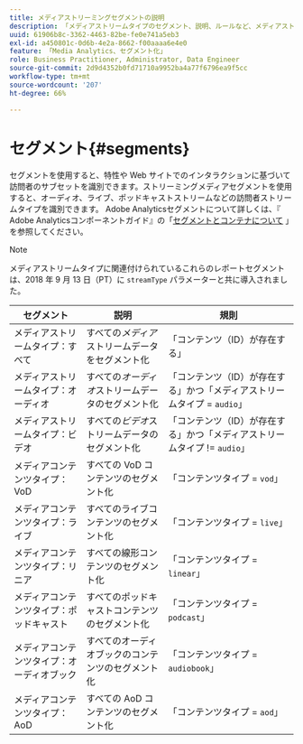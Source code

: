 ```yaml
---
title: メディアストリーミングセグメントの説明
description: 「メディアストリームタイプのセグメント、説明、ルールなど、メディアストリームタイプに関連付けられたレポートセグメントについて説明します。」
uuid: 61906b8c-3362-4463-82be-fe0e741a5eb3
exl-id: a450801c-0d6b-4e2a-8662-f00aaaa6e4e0
feature: 「Media Analytics、セグメント化」
role: Business Practitioner, Administrator, Data Engineer
source-git-commit: 2d9d4352b0fd71710a9952ba4a77f6796ea9f5cc
workflow-type: tm+mt
source-wordcount: '207'
ht-degree: 66%

---
```


# セグメント{#segments}

セグメントを使用すると、特性や Web サイトでのインタラクションに基づいて訪問者のサブセットを識別できます。ストリーミングメディアセグメントを使用すると、オーディオ、ライブ、ポッドキャストストリームなどの訪問者ストリームタイプを識別できます。 Adobe Analyticsセグメントについて詳しくは、『 Adobe Analyticsコンポーネントガイド』の「[セグメントとコンテナについて](https://experienceleague.adobe.com/docs/analytics/components/segmentation/seg-overview.html?lang=en) 」を参照してください。

>[!NOTE]
>
>メディアストリームタイプに関連付けられているこれらのレポートセグメントは、2018 年 9 月 13 日（PT）に `streamType` パラメーターと共に導入されました。

| セグメント | 説明 | 規則 |
|---|---|---|
| メディアストリームタイプ：すべて | すべての&#x200B;*メディア*&#x200B;ストリームデータをセグメント化 | 「コンテンツ（ID）が存在する」 |
| メディアストリームタイプ：オーディオ | すべての&#x200B;*オーディオ*&#x200B;ストリームデータのセグメント化 | 「コンテンツ（ID）が存在する」かつ「メディアストリームタイプ = `audio`」 |
| メディアストリームタイプ：ビデオ | すべての&#x200B;*ビデオ*&#x200B;ストリームデータのセグメント化 | 「コンテンツ（ID）が存在する」かつ「メディアストリームタイプ != `audio`」 |
| メディアコンテンツタイプ：VoD | すべての VoD コンテンツのセグメント化 | 「コンテンツタイプ = `vod`」 |
| メディアコンテンツタイプ：ライブ | すべてのライブコンテンツのセグメント化 | 「コンテンツタイプ = `live`」 |
| メディアコンテンツタイプ：リニア | すべての線形コンテンツのセグメント化 | 「コンテンツタイプ = `linear`」 |
| メディアコンテンツタイプ：ポッドキャスト | すべてのポッドキャストコンテンツのセグメント化 | 「コンテンツタイプ = `podcast`」 |
| メディアコンテンツタイプ：オーディオブック | すべてのオーディオブックのコンテンツのセグメント化 | 「コンテンツタイプ = `audiobook`」 |
| メディアコンテンツタイプ：AoD | すべての AoD コンテンツのセグメント化 | 「コンテンツタイプ = `aod`」 |

